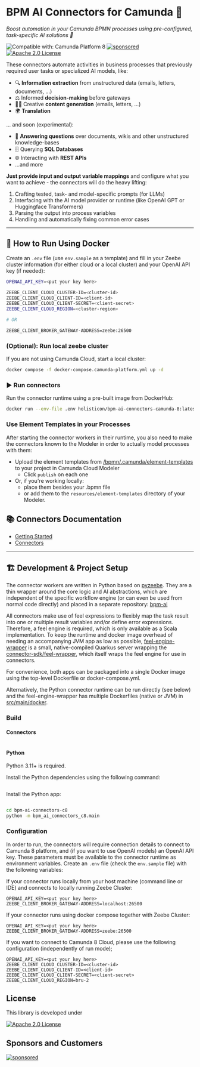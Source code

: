 # BPM AI Connectors for Camunda 🤖

*Boost automation in your Camunda BPMN processes using pre-configured, task-specific AI solutions 🚀*

![Compatible with: Camunda Platform 8](https://img.shields.io/badge/Compatible%20with-Camunda%20Platform%208-26d07c)
[![sponsored](https://img.shields.io/badge/sponsoredBy-Holisticon-RED.svg)](https://holisticon.de/)
[![Apache 2.0 License](https://img.shields.io/badge/License-Apache%202.0-blue.svg)](/LICENSE)


These connectors automate activities in business processes that previously required user tasks or specialized AI models, like:
* 🔍 **Information extraction** from unstructured data (emails, letters, documents, ...)
* ⚖  Informed **decision-making** before gateways
* ✍🏼 Creative **content generation** (emails, letters, ...)
* 🌍 **Translation**

... and soon (experimental):
* 📄 **Answering questions** over documents, wikis and other unstructured knowledge-bases
* 🗄 Querying **SQL Databases**
* 🌐 Interacting with **REST APIs**
* ...and more

**Just provide input and output variable mappings** and configure what you want to achieve - the connectors will do the heavy lifting:
1. Crafting tested, task- and model-specific prompts (for LLMs)
2. Interfacing with the AI model provider or runtime (like OpenAI GPT or Huggingface Transformers)
3. Parsing the output into process variables
4. Handling and automatically fixing common error cases

---

## 🚀 How to Run Using Docker

Create an `.env` file (use `env.sample` as a template) and fill in your Zeebe cluster information (for either cloud or a local cluster) and your OpenAI API key (if needed):

```bash
OPENAI_API_KEY=<put your key here>

ZEEBE_CLIENT_CLOUD_CLUSTER-ID=<cluster-id>
ZEEBE_CLIENT_CLOUD_CLIENT-ID=<client-id>
ZEEBE_CLIENT_CLOUD_CLIENT-SECRET=<client-secret>
ZEEBE_CLIENT_CLOUD_REGION=<cluster-region>

# OR

ZEEBE_CLIENT_BROKER_GATEWAY-ADDRESS=zeebe:26500
```

### (Optional): Run local zeebe cluster

If you are not using Camunda Cloud, start a local cluster:

```bash 
docker compose -f docker-compose.camunda-platform.yml up -d
```

### ▶️ Run connectors

Run the connector runtime using a pre-built image from DockerHub:

```bash 
docker run --env-file .env holisticon/bpm-ai-connectors-camunda-8:latest 
```

### Use Element Templates in your Processes

After starting the connector workers in their runtime, you also need to make the connectors known to the Modeler in order to actually model processes with them:

* Upload the element templates from [/bpmn/.camunda/element-templates](/bpmn/.camunda/element-templates) to your project in Camunda Cloud Modeler 
  * Click `publish` on each one
* Or, if you're working locally:
  * place them besides your .bpmn file
  * or add them to the `resources/element-templates` directory of your Modeler. 

## 📚 Connectors Documentation

* [Getting Started](docs/getting-started.md)
* [Connectors](docs/foundational-connectors.md)

---

## 🏗 Development & Project Setup

The connector workers are written in Python based on [pyzeebe](https://github.com/camunda-community-hub/pyzeebe).
They are a thin wrapper around the core logic and AI abstractions, 
which are independent of the specific workflow engine (or can even be used from normal code directly) and placed 
in a separate repository: [bpm-ai](https://github.com/holunda-io/bpm-ai)

All connectors make use of feel expressions to flexibly map the task result into one or multiple result variables and/or define error expressions. 
Therefore, a feel engine is required, which is only available as a Scala implementation. 
To keep the runtime and docker image overhead of needing an accompanying JVM app as low as possible,
[feel-engine-wrapper](/feel-engine-wrapper) is a small, native-compiled Quarkus server wrapping the [connector-sdk/feel-wrapper](https://github.com/camunda/connectors/tree/main/connector-sdk/feel-wrapper), which itself wraps the feel engine for use in connectors.


For convenience, both apps can be packaged into a single Docker image using the top-level Dockerfile or docker-compose.yml.

Alternatively, the Python connector runtime can be run directly (see below) and the feel-engine-wrapper has multiple Dockerfiles (native or JVM) in [src/main/docker](feel-engine-wrapper/src/main/docker).



### Build
#### Connectors


```bash

```


#### Python 

Python 3.11+ is required.

Install the Python dependencies using the following command:

```bash

```

Install the Python app:
```bash

```

```bash
cd bpm-ai-connectors-c8
python -m bpm_ai_connectors_c8.main
```
### Configuration

In order to run, the connectors will require connection details to connect to Camunda 8 platform, and (if you want to use OpenAI models) an OpenAI API key.
These parameters must be available to the connector runtime as environment variables. Create an `.env` file (check the `env.sample` file) with the following variables:

If your connector runs locally from your host machine (command line or IDE) and connects to locally running Zeebe Cluster:
```
OPENAI_API_KEY=<put your key here>
ZEEBE_CLIENT_BROKER_GATEWAY-ADDRESS=localhost:26500
```

If your connector runs using docker compose together with Zeebe Cluster:
```
OPENAI_API_KEY=<put your key here>
ZEEBE_CLIENT_BROKER_GATEWAY-ADDRESS=zeebe:26500
```

If you want to connect to Camunda 8 Cloud, please use the following configuration (independently of run mode); 
```
OPENAI_API_KEY=<put your key here>
ZEEBE_CLIENT_CLOUD_CLUSTER-ID=<cluster-id>
ZEEBE_CLIENT_CLOUD_CLIENT-ID=<client-id>
ZEEBE_CLIENT_CLOUD_CLIENT-SECRET=<client-secret>
ZEEBE_CLIENT_CLOUD_REGION=bru-2
```

## License

This library is developed under

[![Apache 2.0 License](https://img.shields.io/badge/License-Apache%202.0-blue.svg)](/LICENSE)

## Sponsors and Customers

[![sponsored](https://img.shields.io/badge/sponsoredBy-Holisticon-red.svg)](https://holisticon.de/)
